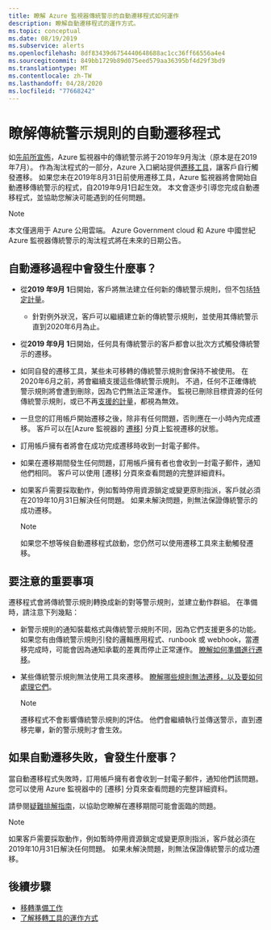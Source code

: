 ```yaml
---
title: 瞭解 Azure 監視器傳統警示的自動遷移程式如何運作
description: 瞭解自動遷移程式的運作方式。
ms.topic: conceptual
ms.date: 08/19/2019
ms.subservice: alerts
ms.openlocfilehash: 8df83439d6754440648688ac1cc36ff66556a4e4
ms.sourcegitcommit: 849bb1729b89d075eed579aa36395bf4d29f3bd9
ms.translationtype: MT
ms.contentlocale: zh-TW
ms.lasthandoff: 04/28/2020
ms.locfileid: "77668242"
---
```

# <a name="understand-the-automatic-migration-process-for-your-classic-alert-rules"></a>瞭解傳統警示規則的自動遷移程式

如[先前所宣佈](monitoring-classic-retirement.md)，Azure 監視器中的傳統警示將于2019年9月淘汰（原本是在2019年7月）。 作為淘汰程式的一部分，Azure 入口網站提供[遷移工具](alerts-using-migration-tool.md)，讓客戶自行觸發遷移。 如果您未在2019年8月31日前使用遷移工具，Azure 監視器將會開始自動遷移傳統警示的程式，自2019年9月1日起生效。
本文會逐步引導您完成自動遷移程式，並協助您解決可能遇到的任何問題。

  > [!NOTE]
  > 本文僅適用于 Azure 公用雲端。 Azure Government cloud 和 Azure 中國世紀 Azure 監視器傳統警示的淘汰程式將在未來的日期公告。

## <a name="what-will-happen-during-the-automatic-migration-process"></a>自動遷移過程中會發生什麼事？

- 從**2019 年9月 1**日開始，客戶將無法建立任何新的傳統警示規則，但不包括[特定計量](alerts-understand-migration.md#classic-alert-rules-that-will-not-be-migrated)。
  - 針對例外狀況，客戶可以繼續建立新的傳統警示規則，並使用其傳統警示直到2020年6月為止。
- 從**2019 年9月 1**日開始，任何具有傳統警示的客戶都會以批次方式觸發傳統警示的遷移。
- 如同自發的遷移工具，某些未可移轉的傳統警示規則會保持不被使用。 在2020年6月之前，將會繼續支援這些傳統警示規則。 不過，任何不正確傳統警示規則將會遭到刪除，因為它們無法正常運作。
監視已刪除目標資源的任何傳統警示規則，或已不再[支援的計量](alerts-understand-migration.md#classic-alert-rules-on-deprecated-metrics)，都視為無效。
- 一旦您的訂用帳戶開始遷移之後，除非有任何問題，否則應在一小時內完成遷移。 客戶可以在[Azure 監視器的 [遷移](https://portal.azure.com/#blade/Microsoft_Azure_Monitoring/MigrationBladeViewModel)] 分頁上監視遷移的狀態。
- 訂用帳戶擁有者將會在成功完成遷移時收到一封電子郵件。
- 如果在遷移期間發生任何問題，訂用帳戶擁有者也會收到一封電子郵件，通知他們相同。 客戶可以使用 [遷移] 分頁來查看問題的完整詳細資料。
- 如果客戶需要採取動作，例如暫時停用資源鎖定或變更原則指派，客戶就必須在2019年10月31日解決任何問題。 如果未解決問題，則無法保證傳統警示的成功遷移。

    > [!NOTE]
    > 如果您不想等候自動遷移程式啟動，您仍然可以使用遷移工具來主動觸發遷移。

## <a name="important-things-to-note"></a>要注意的重要事項

遷移程式會將傳統警示規則轉換成新的對等警示規則，並建立動作群組。 在準備時，請注意下列幾點：

- 新警示規則的通知裝載格式與傳統警示規則不同，因為它們支援更多的功能。 如果您有由傳統警示規則引發的邏輯應用程式、runbook 或 webhook，當遷移完成時，可能會因為通知承載的差異而停止正常運作。 [瞭解如何準備進行遷移](alerts-prepare-migration.md)。

- 某些傳統警示規則無法使用工具來遷移。 [瞭解哪些規則無法遷移，以及要如何處理它們](alerts-understand-migration.md#classic-alert-rules-that-will-not-be-migrated)。

    > [!NOTE]
    > 遷移程式不會影響傳統警示規則的評估。 他們會繼續執行並傳送警示，直到遷移完畢，新的警示規則才會生效。

## <a name="what-if-the-automatic-migration-fails"></a>如果自動遷移失敗，會發生什麼事？

當自動遷移程式失敗時，訂用帳戶擁有者會收到一封電子郵件，通知他們該問題。 您可以使用 Azure 監視器中的 [遷移] 分頁來查看問題的完整詳細資料。

請參閱[疑難排解指南](alerts-understand-migration.md#common-problems-and-remedies)，以協助您瞭解在遷移期間可能會面臨的問題。

  > [!NOTE]
  > 如果客戶需要採取動作，例如暫時停用資源鎖定或變更原則指派，客戶就必須在2019年10月31日解決任何問題。 如果未解決問題，則無法保證傳統警示的成功遷移。

## <a name="next-steps"></a>後續步驟

- [移轉準備工作](alerts-prepare-migration.md)
- [了解移轉工具的運作方式](alerts-understand-migration.md)
